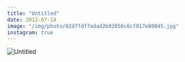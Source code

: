 ```yaml
---
title: "Untitled"
date: 2012-07-14
image: "/img/photo/02d7fdf7adad2b92056c6cf017e80045.jpg"
instagram: true
---
```


![Untitled](/img/photo/02d7fdf7adad2b92056c6cf017e80045.jpg)
